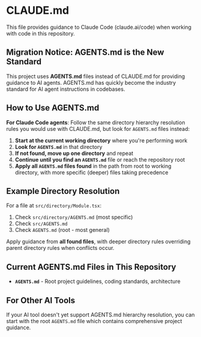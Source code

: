 # CLAUDE.md

This file provides guidance to Claude Code (claude.ai/code) when working with code in this repository.

## Migration Notice: AGENTS.md is the New Standard

This project uses **AGENTS.md** files instead of CLAUDE.md for providing guidance to AI agents. AGENTS.md has quickly become the industry standard for AI agent instructions in codebases.

## How to Use AGENTS.md

**For Claude Code agents**: Follow the same directory hierarchy resolution rules you would use with CLAUDE.md, but look for `AGENTS.md` files instead:

1. **Start at the current working directory** where you're performing work
2. **Look for `AGENTS.md`** in that directory
3. **If not found, move up one directory** and repeat
4. **Continue until you find an `AGENTS.md`** file or reach the repository root
5. **Apply all `AGENTS.md` files found** in the path from root to working directory, with more specific (deeper) files taking precedence

## Example Directory Resolution

For a file at `src/directory/Module.tsx`:

1. Check `src/directory/AGENTS.md` (most specific)
2. Check `src/AGENTS.md`
3. Check `AGENTS.md` (root - most general)

Apply guidance from **all found files**, with deeper directory rules overriding parent directory rules when conflicts occur.

## Current AGENTS.md Files in This Repository

- **`AGENTS.md`** - Root project guidelines, coding standards, architecture

## For Other AI Tools

If your AI tool doesn't yet support AGENTS.md hierarchy resolution, you can start with the root `AGENTS.md` file which contains comprehensive project guidance.
